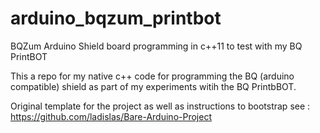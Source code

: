 # arduino_bqzum_printbot
BQZum Arduino Shield board programming in c++11 to test with my BQ PrintBOT

This a repo for my native c++ code for programming the BQ (arduino compatible) shield as part of my experiments witih the BQ PrintbBOT.

Original template for the project as well as instructions to bootstrap see : https://github.com/ladislas/Bare-Arduino-Project

 
